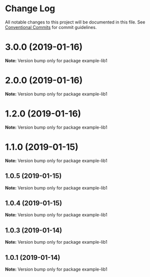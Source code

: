 # Change Log

All notable changes to this project will be documented in this file.
See [Conventional Commits](https://conventionalcommits.org) for commit guidelines.

# 3.0.0 (2019-01-16)

**Note:** Version bump only for package example-lib1





# 2.0.0 (2019-01-16)

**Note:** Version bump only for package example-lib1





# 1.2.0 (2019-01-16)

**Note:** Version bump only for package example-lib1





# 1.1.0 (2019-01-15)

**Note:** Version bump only for package example-lib1





## 1.0.5 (2019-01-15)

**Note:** Version bump only for package example-lib1





## 1.0.4 (2019-01-15)

**Note:** Version bump only for package example-lib1





## 1.0.3 (2019-01-14)

**Note:** Version bump only for package example-lib1





## 1.0.1 (2019-01-14)

**Note:** Version bump only for package example-lib1
